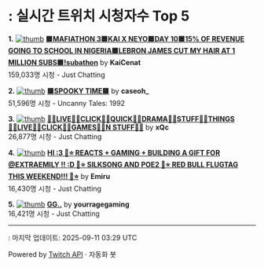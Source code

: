 # : 실시간 트위치 시청자수 Top 5

**1.** [![thumb](https://static-cdn.jtvnw.net/previews-ttv/live_user_kaicenat-320x180.jpg)](https://twitch.tv/KaiCenat)
**[🟦MAFIATHON 3🟦KAI X NEYO🟦DAY 10🟦15% OF REVENUE GOING TO SCHOOL IN NIGERIA🟦LEBRON JAMES CUT MY HAIR AT 1 MILLION SUBS🟦!subathon](https://twitch.tv/KaiCenat)** by **KaiCenat**<br>159,033명 시청  - Just Chatting

**2.** [![thumb](https://static-cdn.jtvnw.net/previews-ttv/live_user_caseoh_-320x180.jpg)](https://twitch.tv/caseoh_)
**[🟨SPOOKY TIME🟨](https://twitch.tv/caseoh_)** by **caseoh_**<br>51,596명 시청  - Uncanny Tales: 1992

**3.** [![thumb](https://static-cdn.jtvnw.net/previews-ttv/live_user_xqc-320x180.jpg)](https://twitch.tv/xQc)
**[🧗‍♂️LIVE🧗‍♂️CLICK🧗‍♂️QUICK🧗‍♂️DRAMA🧗‍♂️STUFF🧗‍♂️THINGS🧗‍♂️LIVE🧗‍♂️CLICK🧗‍♂️GAMES🧗‍♂️N STUFF🧗‍♂️](https://twitch.tv/xQc)** by **xQc**<br>26,877명 시청  - Just Chatting

**4.** [![thumb](https://static-cdn.jtvnw.net/previews-ttv/live_user_emiru-320x180.jpg)](https://twitch.tv/Emiru)
**[HI :3 🤍⭐️ REACTS + GAMING + BUILDING A GIFT FOR @EXTRAEMILY !! :D 🤍⭐️ SILKSONG AND POE2 🤍⭐️ RED BULL FLUGTAG THIS WEEKEND!!! 🤍⭐️](https://twitch.tv/Emiru)** by **Emiru**<br>16,430명 시청  - Just Chatting

**5.** [![thumb](https://static-cdn.jtvnw.net/previews-ttv/live_user_yourragegaming-320x180.jpg)](https://twitch.tv/yourragegaming)
**[GG..](https://twitch.tv/yourragegaming)** by **yourragegaming**<br>16,421명 시청  - Just Chatting


---
: 마지막 업데이트: 2025-09-11 03:29 UTC

Powered by [Twitch API](https://dev.twitch.tv/docs/api/reference) · 자동화 봇
